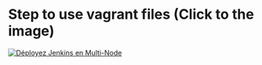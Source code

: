 # Step to use vagrant files (Click to the image)

[![Déployez Jenkins en Multi-Node](https://eazytraining.fr/wp-content/uploads/2022/04/jenkins-multinode.png)](https://youtu.be/c3vqq2eK-jo "Jenkins HA - Déployer une architecture master et worker à l'aide de vagrant automatiquement")
